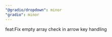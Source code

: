 ```yaml
---
"@gradio/dropdown": minor
"gradio": minor
---
```


feat:Fix empty array check in arrow key handling
